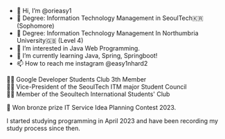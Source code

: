 - 👋 Hi, I’m @orieasy1
- 🏫 Degree: Information Technology Management in SeoulTech🇰🇷 (Sophomore)
- 🏫 Degree: Information Technology Management In Northumbria University🇬🇧 (Level 4)
- 👀 I’m interested in Java Web Programming.
- 🌱 I’m currently learning Java, Spring, Springboot!
- 📫 How to reach me instagram @easy1nhard2
  
👩‍💻 Google Developer Students Club 3th Member <br>
👩‍💻 Vice-President of the SeoulTech ITM major Student Council <br>
👩‍💻 Member of the Seoultech International Students' Club


🥉 Won bronze prize IT Service Idea Planning Contest 2023.

I started studying programming in April 2023 and have been recording my study process since then.

